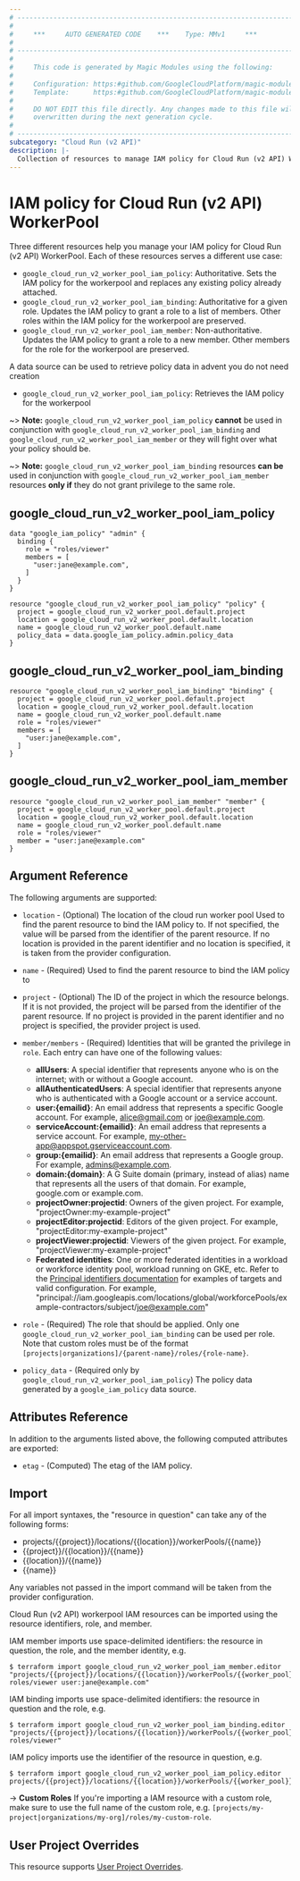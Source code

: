 ```yaml
---
# ----------------------------------------------------------------------------
#
#     ***     AUTO GENERATED CODE    ***    Type: MMv1     ***
#
# ----------------------------------------------------------------------------
#
#     This code is generated by Magic Modules using the following:
#
#     Configuration: https:#github.com/GoogleCloudPlatform/magic-modules/tree/main/mmv1/products/cloudrunv2/WorkerPool.yaml
#     Template:      https:#github.com/GoogleCloudPlatform/magic-modules/tree/main/mmv1/templates/terraform/resource_iam.html.markdown.tmpl
#
#     DO NOT EDIT this file directly. Any changes made to this file will be
#     overwritten during the next generation cycle.
#
# ----------------------------------------------------------------------------
subcategory: "Cloud Run (v2 API)"
description: |-
  Collection of resources to manage IAM policy for Cloud Run (v2 API) WorkerPool
---
```


# IAM policy for Cloud Run (v2 API) WorkerPool

Three different resources help you manage your IAM policy for Cloud Run (v2 API) WorkerPool. Each of these resources serves a different use case:

* `google_cloud_run_v2_worker_pool_iam_policy`: Authoritative. Sets the IAM policy for the workerpool and replaces any existing policy already attached.
* `google_cloud_run_v2_worker_pool_iam_binding`: Authoritative for a given role. Updates the IAM policy to grant a role to a list of members. Other roles within the IAM policy for the workerpool are preserved.
* `google_cloud_run_v2_worker_pool_iam_member`: Non-authoritative. Updates the IAM policy to grant a role to a new member. Other members for the role for the workerpool are preserved.

A data source can be used to retrieve policy data in advent you do not need creation

* `google_cloud_run_v2_worker_pool_iam_policy`: Retrieves the IAM policy for the workerpool

~> **Note:** `google_cloud_run_v2_worker_pool_iam_policy` **cannot** be used in conjunction with `google_cloud_run_v2_worker_pool_iam_binding` and `google_cloud_run_v2_worker_pool_iam_member` or they will fight over what your policy should be.

~> **Note:** `google_cloud_run_v2_worker_pool_iam_binding` resources **can be** used in conjunction with `google_cloud_run_v2_worker_pool_iam_member` resources **only if** they do not grant privilege to the same role.



## google_cloud_run_v2_worker_pool_iam_policy

```hcl
data "google_iam_policy" "admin" {
  binding {
    role = "roles/viewer"
    members = [
      "user:jane@example.com",
    ]
  }
}

resource "google_cloud_run_v2_worker_pool_iam_policy" "policy" {
  project = google_cloud_run_v2_worker_pool.default.project
  location = google_cloud_run_v2_worker_pool.default.location
  name = google_cloud_run_v2_worker_pool.default.name
  policy_data = data.google_iam_policy.admin.policy_data
}
```

## google_cloud_run_v2_worker_pool_iam_binding

```hcl
resource "google_cloud_run_v2_worker_pool_iam_binding" "binding" {
  project = google_cloud_run_v2_worker_pool.default.project
  location = google_cloud_run_v2_worker_pool.default.location
  name = google_cloud_run_v2_worker_pool.default.name
  role = "roles/viewer"
  members = [
    "user:jane@example.com",
  ]
}
```

## google_cloud_run_v2_worker_pool_iam_member

```hcl
resource "google_cloud_run_v2_worker_pool_iam_member" "member" {
  project = google_cloud_run_v2_worker_pool.default.project
  location = google_cloud_run_v2_worker_pool.default.location
  name = google_cloud_run_v2_worker_pool.default.name
  role = "roles/viewer"
  member = "user:jane@example.com"
}
```


## Argument Reference

The following arguments are supported:

* `location` - (Optional) The location of the cloud run worker pool Used to find the parent resource to bind the IAM policy to. If not specified,
  the value will be parsed from the identifier of the parent resource. If no location is provided in the parent identifier and no
  location is specified, it is taken from the provider configuration.
* `name` - (Required) Used to find the parent resource to bind the IAM policy to

* `project` - (Optional) The ID of the project in which the resource belongs.
    If it is not provided, the project will be parsed from the identifier of the parent resource. If no project is provided in the parent identifier and no project is specified, the provider project is used.

* `member/members` - (Required) Identities that will be granted the privilege in `role`.
  Each entry can have one of the following values:
  * **allUsers**: A special identifier that represents anyone who is on the internet; with or without a Google account.
  * **allAuthenticatedUsers**: A special identifier that represents anyone who is authenticated with a Google account or a service account.
  * **user:{emailid}**: An email address that represents a specific Google account. For example, alice@gmail.com or joe@example.com.
  * **serviceAccount:{emailid}**: An email address that represents a service account. For example, my-other-app@appspot.gserviceaccount.com.
  * **group:{emailid}**: An email address that represents a Google group. For example, admins@example.com.
  * **domain:{domain}**: A G Suite domain (primary, instead of alias) name that represents all the users of that domain. For example, google.com or example.com.
  * **projectOwner:projectid**: Owners of the given project. For example, "projectOwner:my-example-project"
  * **projectEditor:projectid**: Editors of the given project. For example, "projectEditor:my-example-project"
  * **projectViewer:projectid**: Viewers of the given project. For example, "projectViewer:my-example-project"
  * **Federated identities**: One or more federated identities in a workload or workforce identity pool, workload running on GKE, etc. Refer to the [Principal identifiers documentation](https://cloud.google.com/iam/docs/principal-identifiers#allow) for examples of targets and valid configuration. For example, "principal://iam.googleapis.com/locations/global/workforcePools/example-contractors/subject/joe@example.com"

* `role` - (Required) The role that should be applied. Only one
    `google_cloud_run_v2_worker_pool_iam_binding` can be used per role. Note that custom roles must be of the format
    `[projects|organizations]/{parent-name}/roles/{role-name}`.

* `policy_data` - (Required only by `google_cloud_run_v2_worker_pool_iam_policy`) The policy data generated by
  a `google_iam_policy` data source.

## Attributes Reference

In addition to the arguments listed above, the following computed attributes are
exported:

* `etag` - (Computed) The etag of the IAM policy.

## Import

For all import syntaxes, the "resource in question" can take any of the following forms:

* projects/{{project}}/locations/{{location}}/workerPools/{{name}}
* {{project}}/{{location}}/{{name}}
* {{location}}/{{name}}
* {{name}}

Any variables not passed in the import command will be taken from the provider configuration.

Cloud Run (v2 API) workerpool IAM resources can be imported using the resource identifiers, role, and member.

IAM member imports use space-delimited identifiers: the resource in question, the role, and the member identity, e.g.
```
$ terraform import google_cloud_run_v2_worker_pool_iam_member.editor "projects/{{project}}/locations/{{location}}/workerPools/{{worker_pool}} roles/viewer user:jane@example.com"
```

IAM binding imports use space-delimited identifiers: the resource in question and the role, e.g.
```
$ terraform import google_cloud_run_v2_worker_pool_iam_binding.editor "projects/{{project}}/locations/{{location}}/workerPools/{{worker_pool}} roles/viewer"
```

IAM policy imports use the identifier of the resource in question, e.g.
```
$ terraform import google_cloud_run_v2_worker_pool_iam_policy.editor projects/{{project}}/locations/{{location}}/workerPools/{{worker_pool}}
```

-> **Custom Roles** If you're importing a IAM resource with a custom role, make sure to use the
 full name of the custom role, e.g. `[projects/my-project|organizations/my-org]/roles/my-custom-role`.

## User Project Overrides

This resource supports [User Project Overrides](https://registry.terraform.io/providers/hashicorp/google/latest/docs/guides/provider_reference#user_project_override).
